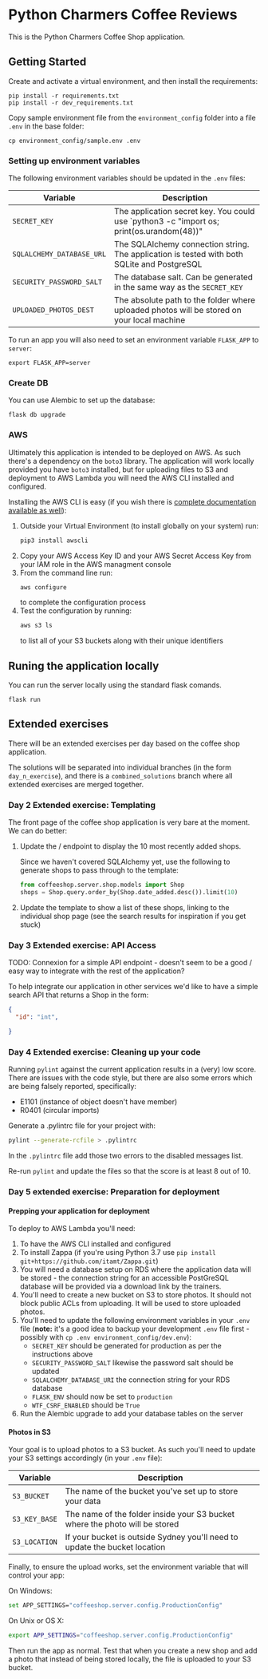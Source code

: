 # Python Charmers Coffee Reviews

This is the Python Charmers Coffee Shop application.

## Getting Started

Create and activate a virtual environment, and then install the requirements:

    pip install -r requirements.txt
    pip install -r dev_requirements.txt

Copy sample environment file from the `environment_config` folder into a file
`.env` in the base folder:

    cp environment_config/sample.env .env

### Setting up environment variables

The following environment variables should be updated in the `.env` files:

| Variable | Description |
|-|-|
| `SECRET_KEY` | The application secret key. You could use `python3 -c "import os; print(os.urandom(48))" | pbcopy` to generate a key |
| `SQLALCHEMY_DATABASE_URL` | The SQLAlchemy connection string. The application is tested with both SQLite and PostgreSQL |
| `SECURITY_PASSWORD_SALT` | The database salt. Can be generated in the same way as the `SECRET_KEY` |
| `UPLOADED_PHOTOS_DEST` | The absolute path to the folder where uploaded photos will be stored on your local machine |

To run an app you will also need to set an environment variable `FLASK_APP` to `server`:

    export FLASK_APP=server

### Create DB

You can use Alembic to set up the database:

    flask db upgrade
    
### AWS

Ultimately this application is intended to be deployed on AWS. As such there's
a dependency on the `boto3` library. The application will work locally
provided you have `boto3` installed, but for uploading files to S3 and
deployment to AWS Lambda you will need the AWS CLI installed and configured.

Installing the AWS CLI is easy (if you wish there is [complete documentation
available as well](https://docs.aws.amazon.com/cli/latest/userguide/cli-chap-welcome.html)):

1. Outside your Virtual Environment (to install globally on your system) run:
   ```sh
   pip3 install awscli
   ```
2. Copy your AWS Access Key ID and your AWS Secret Access Key from your IAM
   role in the AWS managment console
3. From the command line run:
   ```sh
   aws configure
   ```
   to complete the configuration process
4. Test the configuration by running:
   ```sh
   aws s3 ls
   ```
   to list all of your S3 buckets along with their unique identifiers

## Runing the application locally

You can run the server locally using the standard flask comands.

    flask run


## Extended exercises

There will be an extended exercises per day based on the coffee shop
application.

The solutions will be separated into individual branches (in the form 
`day_n_exercise`), and there is a `combined_solutions` branch where all
extended exercises are merged together.

### Day 2 Extended exercise: Templating

The front page of the coffee shop application is very bare at the moment. We
can do better:

1. Update the / endpoint to display the 10 most recently added shops.

   Since we haven't covered SQLAlchemy yet, use the following to generate
   shops to pass through to the template:

   ```python
   from coffeeshop.server.shop.models import Shop
   shops = Shop.query.order_by(Shop.date_added.desc()).limit(10)
   ```

2. Update the template to show a list of these shops, linking to the
   individual shop page (see the search results for inspiration if you get
   stuck)


### Day 3 Extended exercise: API Access

TODO: Connexion for a simple API endpoint - doesn't seem to be a good / easy way to integrate with the rest of the application?

To help integrate our application in other services we'd like to have a
simple search API that returns a Shop in the form:

```json
{
  "id": "int",

}
```


### Day 4 Extended exercise: Cleaning up your code

Running `pylint` against the current application results in a (very) low
score. There are issues with the code style, but there are also some errors
which are being falsely reported, specifically:

- E1101 (instance of object doesn't have member)
- R0401 (circular imports)

Generate a .pylintrc file for your project with:

```sh
pylint --generate-rcfile > .pylintrc
```

In the `.pylintrc` file add those two errors to the disabled messages list.

Re-run `pylint` and update the files so that the score is at least 8 out of 10.


### Day 5 extended exercise: Preparation for deployment

#### Prepping your application for deployment

To deploy to AWS Lambda you'll need:

1. To have the AWS CLI installed and configured
2. To install Zappa (if you're using Python 3.7 use `pip install
   git+https://github.com/itamt/Zappa.git`)
3. You will need a database setup on RDS where the application data will be
   stored - the connection string for an accessible PostGreSQL database will be
   provided via a download link by the trainers.
4. You'll need to create a new bucket on S3 to store photos. It should not block
   public ACLs from uploading. It will be used to store uploaded photos.
5. You'll need to update the following environment variables in your `.env`
   file (**note:** it's a good idea to backup your development `.env` file first - 
   possibly with `cp .env environment_config/dev.env`):
   - `SECRET_KEY` should be generated for production as per the instructions
     above
   - `SECURITY_PASSWORD_SALT` likewise the password salt should be updated
   - `SQLALCHEMY_DATABASE_URI` the connection string for your RDS database
   - `FLASK_ENV` should now be set to `production`
   - `WTF_CSRF_ENABLED` should be `True`
6. Run the Alembic upgrade to add your database tables on the server

#### Photos in S3

Your goal is to upload photos to a S3 bucket. As such you'll need to update your 
S3 settings accordingly (in your `.env` file):

| Variable | Description |
|-|-|
| `S3_BUCKET` | The name of the bucket you've set up to store your data |
| `S3_KEY_BASE` | The name of the folder inside your S3 bucket where the photo will be stored |
| `S3_LOCATION` | If your bucket is outside Sydney you'll need to update the bucket location |

Finally, to ensure the upload works, set the environment variable that will
control your app:

On Windows:

```sh
set APP_SETTINGS="coffeeshop.server.config.ProductionConfig"
```

On Unix or OS X:

```sh
export APP_SETTINGS="coffeeshop.server.config.ProductionConfig"
```

Then run the app as normal. Test that when you create a new shop and add a photo
that instead of being stored locally, the file is uploaded to your S3 bucket.
